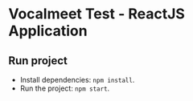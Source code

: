 # Vocalmeet Test - ReactJS Application

## Run project
- Install dependencies: ``npm install``.
- Run the project: ``npm start``.
